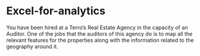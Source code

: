 # Excel-for-analytics
You have been hired at a Terro’s Real Estate Agency in the capacity of an Auditor. One of  the jobs that the auditors of this agency do is to map all the relevant features for the  properties along with the information related to the geography around it. 
